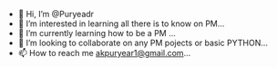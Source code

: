 - 👋 Hi, I’m @Puryeadr
- 👀 I’m interested in learning all there is to know on PM...
- 🌱 I’m currently learning how to be a PM ...
- 💞️ I’m looking to collaborate on any PM pojects or basic PYTHON...
- 📫 How to reach me akpuryear1@gmail.com...

<!---
Puryeadr/Puryeadr is a ✨ special ✨ repository because its `README.md` (this file) appears on your GitHub profile.
You can click the Preview link to take a look at your changes.
--->

